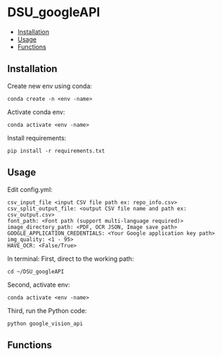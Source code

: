 # DSU_googleAPI
 <!-- ### In order to have google vision api key
#### Watch this tutorial (1:04 - 4:50) https://www.youtube.com/watch?v=wfyDiLMGqDM&list=PL3JVwFmb_BnSLFyVThMfEavAEZYHBpWEd&index=2
#### After this tutorial, you should have a JSON API key, which you need to place in your workspace path
#### In ~/DSU_googleAPI/config.yml edit ‘GOOGLE_APPLICATION_CREDENTIALS’ replace '<Your API KEY>' to your API key path
 -->

<!-- BEGIN-MARKDOWN-TOC -->
* [Installation](#installation)
* [Usage](#usage)
* [Functions](#functions)
<!-- END-MARKDOWN-TOC -->

## Installation

Create new env using conda:
```
conda create -n <env -name>
```

Activate conda env:
```
conda activate <env -name>
```

Install requirements:

```
pip install -r requirements.txt
```

## Usage
Edit config.yml:
```
csv_input_file <input CSV file path ex: repo_info.csv>
csv_split_output_file: <output CSV file name and path ex: csv_output.csv>
font_path: <Font path (support multi-language required)>
image_directory_path: <PDF, OCR JSON, Image save path>
GOOGLE_APPLICATION_CREDENTIALS: <Your Google application key path>
img_quality: <1 - 95>
HAVE_OCR: <False/True>
```

In terminal:
First, direct to the working path:
```
cd ~/DSU_googleAPI
```
Second, activate env:
```
conda activate <env -name>
```
Third, run the Python code:
```
python google_vision_api
```

## Functions
